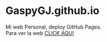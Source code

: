 ﻿# GaspyGJ.github.io
Mi web Personal, deploy GitHub Pages. </br>
Para ver la web [CLICK AQUI](https://gaspygj.github.io/)
